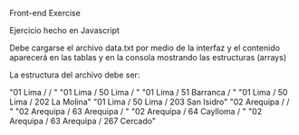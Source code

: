 Front-end Exercise

Ejercicio hecho en Javascript

Debe cargarse el archivo data.txt por medio de la interfaz y el contenido aparecerá en las tablas y en la consola mostrando las estructuras (arrays)

La estructura del archivo debe ser:

"01 Lima /  / "
"01 Lima / 50 Lima / "
"01 Lima / 51 Barranca / "
"01 Lima / 50 Lima / 202 La Molina"
"01 Lima / 50 Lima / 203 San Isidro"
"02 Arequipa /  / "
"02 Arequipa / 63 Arequipa / "
"02 Arequipa / 64 Caylloma / "
"02 Arequipa / 63 Arequipa / 267 Cercado"